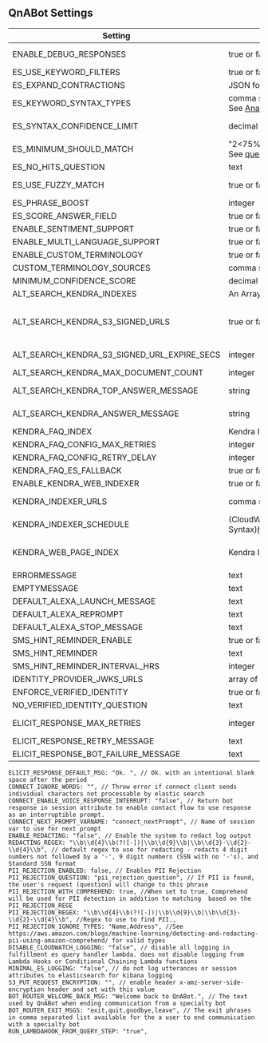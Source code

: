 ## QnABot Settings

| Setting | Valid values | Description |
|---------|--------------|--------------|
| ENABLE_DEBUG_RESPONSES | true or false | Determines whether to log original English responses and translated responses for debugging
| ES_USE_KEYWORD_FILTERS | true or false | Determines whether to detect keywords from Comprehend when searching for answers
| ES_EXPAND_CONTRACTIONS | JSON format   | TODO: Wording?
| ES_KEYWORD_SYNTAX_TYPES | comma separate list <br/> See [Analyze Syntax](https://docs.aws.amazon.com/comprehend/latest/dg/how-syntax.html) | A list of tokens representing parts of speech identified by Amazon Comprehend for matching questions
| ES_SYNTAX_CONFIDENCE_LIMIT | decimal between 0 and 0.99 | Amazon Comprehend makes a best effort to determine the parts of speech  in a sentence. The keywords will only be used if the confidence limit is greater than this amount
| ES_MINIMUM_SHOULD_MATCH |"2<75%" <br/> See [query-dsl-minimum-should-match](https://www.elastic.co/guide/en/elasticsearch/reference/current/query-dsl-minimum-should-match.html) for syntax |  Determines how close a question should match to return a hit
| ES_NO_HITS_QUESTION | text | The question QnABot should use when it cannot find an answer
| ES_USE_FUZZY_MATCH  | true or false | Determines whether QnABot should return answers similar to the question asked. See [Fuzzy Query](https://www.elastic.co/guide/en/elasticsearch/reference/current/query-dsl-fuzzy-query.html) for more information
| ES_PHRASE_BOOST | integer | TODO
| ES_SCORE_ANSWER_FIELD | true or false | TODO
| ENABLE_SENTIMENT_SUPPORT | true or false | Enables [Amazon Comprehend] be used for sentiment analysys
| ENABLE_MULTI_LANGUAGE_SUPPORT | true or false | Enable or Disable Amazon Translate support
| ENABLE_CUSTOM_TERMINOLOGY| true or false |  Enable support for installed [Custom Terminology](https://aws.amazon.com/blogs/machine-learning/introducing-amazon-translate-custom-terminology/) files when using Amazon Translate
| CUSTOM_TERMINOLOGY_SOURCES | comma separated list | If configured only the terminologies specified will be used.
| MINIMUM_CONFIDENCE_SCORE | decimal between 0.0 and 0,99 | TODO
| ALT_SEARCH_KENDRA_INDEXES | An Array of comma separated Ids |  A list of one or more [Amazon Kendra](https://aws.amazon.com/kendra/) indexes used for Kendra fallback
| ALT_SEARCH_KENDRA_S3_SIGNED_URLS | true or false | Enables (signed S3)[https://docs.aws.amazon.com/AmazonS3/latest/userguide/ShareObjectPreSignedURL.html] Urls for Amazon Kendra results.  If enabled, allows support for Kendra documents which are not publicly accessible. 
| ALT_SEARCH_KENDRA_S3_SIGNED_URL_EXPIRE_SECS | integer | Determines length of time in seconds before a signed S3 Url returned by an Amazon Kendra response is invalid (TODO Wording)
| ALT_SEARCH_KENDRA_MAX_DOCUMENT_COUNT | integer | Number of documents returned by Amazon Kendra fallback
| ALT_SEARCH_KENDRA_TOP_ANSWER_MESSAGE | string | Heading when the (top answer)[https://docs.aws.amazon.com/kendra/latest/dg/response-types.html] is found by Amazon Kendra 
| ALT_SEARCH_KENDRA_ANSWER_MESSAGE | string | Heading when a (Document)[https://docs.aws.amazon.com/kendra/latest/dg/response-types.html] is returned by Amazon Kendra
| KENDRA_FAQ_INDEX | Kendra Index Id | Kendra Index to use sync Elastic Search questions and answers 
| KENDRA_FAQ_CONFIG_MAX_RETRIES | integer | Number of times to retry syncing FAQ's when a throttling error occurs
| KENDRA_FAQ_CONFIG_RETRY_DELAY | integer | Amount of time to wait in seconds between attempts to retry syncing 
| KENDRA_FAQ_ES_FALLBACK | true or false | TODO
| ENABLE_KENDRA_WEB_INDEXER | true or false | Enables the web indexer (TODO Link to documentation page)
| KENDRA_INDEXER_URLS | comma separated list | List of web addresses QnABot should crawl and Index with Kendra (TODO Link to documentation page)
| KENDRA_INDEXER_SCHEDULE | (CloudWatch Rate Syntax)https://docs.aws.amazon.com/AmazonCloudWatch/latest/events/ScheduledEvents.html | Interval Indexer should crawl
| KENDRA_WEB_PAGE_INDEX | Kendra Index Id | The index to use for the web crawler, a (custom data source)[https://docs.aws.amazon.com/kendra/latest/dg/data-source-custom.html] will automatically be added to the specified index.  
| ERRORMESSAGE | text | Response to the user when a processing error occurs
| EMPTYMESSAGE | text | Response to the user when an answer could not be found
| DEFAULT_ALEXA_LAUNCH_MESSAGE | text | Initial greeting when using Alexa
| DEFAULT_ALEXA_REPROMPT | text | TODO 
| DEFAULT_ALEXA_STOP_MESSAGE | text |  User response to end session with Alexa
| SMS_HINT_REMINDER_ENABLE | true or false | TODO
| SMS_HINT_REMINDER |  text | TODO 
| SMS_HINT_REMINDER_INTERVAL_HRS | integer | TODO
| IDENTITY_PROVIDER_JWKS_URLS | array of ??? |  User can override this empty list to add trusted IdPs (eg from Lex-Web-UI)
| ENFORCE_VERIFIED_IDENTITY | true or false |  Set to true to make QnABot require verified identity from client
| NO_VERIFIED_IDENTITY_QUESTION | text | If user identity cannot be verified, replace question string with this. 
| ELICIT_RESPONSE_MAX_RETRIES | integer | Number of times an elicitResponse LexBot can be called before giving up when the Bot returns Failed
| ELICIT_RESPONSE_RETRY_MESSAGE | text |  Default retry message when working with LexBot
| ELICIT_RESPONSE_BOT_FAILURE_MESSAGE | text |  Message used when maximum number of retries is exceeded
    ELICIT_RESPONSE_DEFAULT_MSG: "Ok. ", // Ok. with an intentional blank space after the period
    CONNECT_IGNORE_WORDS: "", // Throw error if connect client sends individual characters not processable by elastic search
    CONNECT_ENABLE_VOICE_RESPONSE_INTERRUPT: "false", // Return bot response in session attribute to enable contact flow to use response as an interruptible prompt.
    CONNECT_NEXT_PROMPT_VARNAME: "connect_nextPrompt", // Name of session var to use for next prompt
    ENABLE_REDACTING: "false", // Enable the system to redact log output
    REDACTING_REGEX: "\\b\\d{4}\\b(?![-])|\\b\\d{9}\\b|\\b\\d{3}-\\d{2}-\\d{4}\\b", // default regex to use for redacting - redacts 4 digit numbers not followed by a '-', 9 digit numbers (SSN with no '-'s), and Standard SSN format
    PII_REJECTION_ENABLED: false, // Enables PII Rejection
    PII_REJECTION_QUESTION: "pii_rejection_question", // If PII is found, the user's request (question) will change to this phrase
    PII_REJECTION_WITH_COMPREHEND: true, //When set to true, Comprehend will be used for PII detection in addition to matching  based on the PII_REJECTION_REGE
    PII_REJECTION_REGEX: "\\b\\d{4}\\b(?![-])|\\b\\d{9}\\b|\\b\\d{3}-\\d{2}-\\d{4}\\b", //Regex to use to find PII.,
    PII_REJECTION_IGNORE_TYPES: "Name,Address", //See https://aws.amazon.com/blogs/machine-learning/detecting-and-redacting-pii-using-amazon-comprehend/ for valid types
    DISABLE_CLOUDWATCH_LOGGING: "false", // disable all logging in fulfillment es query handler lambda. does not disable logging from Lambda Hooks or Conditional Chaining Lambda functions
    MINIMAL_ES_LOGGING: "false", // do not log utterances or session attributes to elasticsearch for kibana logging
    S3_PUT_REQUEST_ENCRYPTION: "", // enable header x-amz-server-side-encryption header and set with this value
    BOT_ROUTER_WELCOME_BACK_MSG: "Welcome back to QnABot.", // The text used by QnABot when ending communication from a specialty bot
    BOT_ROUTER_EXIT_MSGS: "exit,quit,goodbye,leave", // The exit phrases in comma separated list available for the a user to end communication with a specialty bot
    RUN_LAMBDAHOOK_FROM_QUERY_STEP: "true",